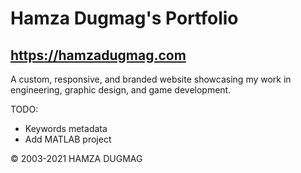 # Hamza Dugmag's Portfolio
## https://hamzadugmag.com

A custom, responsive, and branded website showcasing my work in engineering, graphic design, and game development.

TODO:
- Keywords metadata
- Add MATLAB project

© 2003-2021 HAMZA DUGMAG
